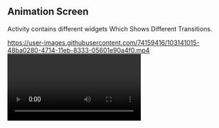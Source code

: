 ## Animation Screen

Activity contains different widgets Which Shows Different Transitions.

https://user-images.githubusercontent.com/74159416/103141015-48ba0280-4714-11eb-8333-05601e90a4f0.mp4
<video src="Video/animation.mp4">
